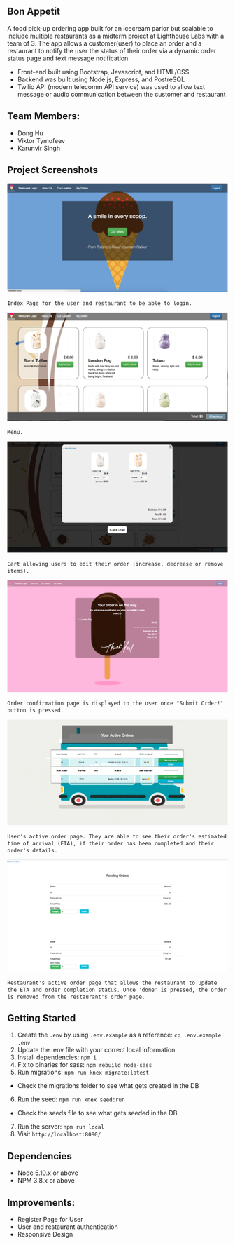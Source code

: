 ## Bon Appetit

A food pick-up ordering app built for an icecream parlor but scalable to include multiple restaurants as a midterm project at Lighthouse Labs with a team of 3. The app allows a customer(user) to place an order and a restaurant to notify the user the status of their order via a dynamic order status page and text message notification.

* Front-end built using Bootstrap, Javascript, and HTML/CSS
* Backend was built using Node.js, Express, and PostreSQL
* Twilio API (modern telecomm API service) was used to allow text message or audio communication between the customer and restaurant

## Team Members:
* Dong Hu
* Viktor Tymofeev
* Karunvir Singh

## Project Screenshots
![](./assets/screenshot1.png)

```
Index Page for the user and restaurant to be able to login.
```

![](./assets/screenshot2.png)

```
Menu.
```

![](./assets/screenshot3.png)

```
Cart allowing users to edit their order (increase, decrease or remove items).
```

![](./assets/screenshot4.png)

```
Order confirmation page is displayed to the user once "Submit Order!" button is pressed.
```

![](./assets/screenshot5.png)

```
User's active order page. They are able to see their order's estimated time of arrival (ETA), if their order has been completed and their order's details.
```

![](./assets/screenshot6.png)

```
Restaurant's active order page that allows the restaurant to update the ETA and order completion status. Once 'done' is pressed, the order is removed from the restaurant's order page.
```

## Getting Started

1. Create the `.env` by using `.env.example` as a reference: `cp .env.example .env`
2. Update the .env file with your correct local information
3. Install dependencies: `npm i`
4. Fix to binaries for sass: `npm rebuild node-sass`
5. Run migrations: `npm run knex migrate:latest`
  * Check the migrations folder to see what gets created in the DB
6. Run the seed: `npm run knex seed:run`
  * Check the seeds file to see what gets seeded in the DB
7. Run the server: `npm run local`
8. Visit `http://localhost:8080/`

## Dependencies

* Node 5.10.x or above
* NPM 3.8.x or above

## Improvements:
* Register Page for User
* User and restaurant authentication
* Responsive Design
